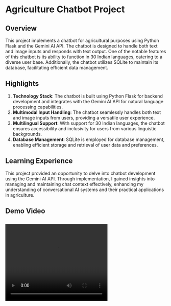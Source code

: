 # Agriculture Chatbot Project

## Overview
This project implements a chatbot for agricultural purposes using Python Flask and the Gemini AI API. The chatbot is designed to handle both text and image inputs and responds with text output. One of the notable features of this chatbot is its ability to function in 30 Indian languages, catering to a diverse user base. Additionally, the chatbot utilizes SQLite to maintain its database, facilitating efficient data management.

## Highlights
1. **Technology Stack**: The chatbot is built using Python Flask for backend development and integrates with the Gemini AI API for natural language processing capabilities.
2. **Multimodal Input Handling**: The chatbot seamlessly handles both text and image inputs from users, providing a versatile user experience.
3. **Multilingual Support**: With support for 30 Indian languages, the chatbot ensures accessibility and inclusivity for users from various linguistic backgrounds.
4. **Database Management**: SQLite is employed for database management, enabling efficient storage and retrieval of user data and preferences.

## Learning Experience
This project provided an opportunity to delve into chatbot development using the Gemini AI API. Through implementation, I gained insights into managing and maintaining chat context effectively, enhancing my understanding of conversational AI systems and their practical applications in agriculture.

## Demo Video

<video src="agriculture chatbot.mp4" width="320" height="240" controls></video>
---
